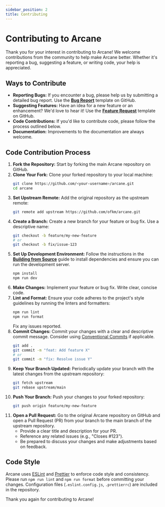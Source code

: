 ```yaml
---
sidebar_position: 2
title: Contributing
---
```


# Contributing to Arcane

Thank you for your interest in contributing to Arcane! We welcome contributions from the community to help make Arcane better. Whether it's reporting a bug, suggesting a feature, or writing code, your help is appreciated.

## Ways to Contribute

- **Reporting Bugs:** If you encounter a bug, please help us by submitting a detailed bug report. Use the [**Bug Report**](https://github.com/ofkm/arcane/issues/new?template=bug.yml) template on GitHub.
- **Suggesting Features:** Have an idea for a new feature or an enhancement? We'd love to hear it! Use the [**Feature Request**](https://github.com/ofkm/arcane/issues/new?template=feature.yml) template on GitHub.
- **Code Contributions:** If you'd like to contribute code, please follow the process outlined below.
- **Documentation:** Improvements to the documentation are always welcome.

## Code Contribution Process

1.  **Fork the Repository:** Start by forking the main Arcane repository on GitHub.
2.  **Clone Your Fork:** Clone your forked repository to your local machine:
    ```bash
    git clone https://github.com/<your-username>/arcane.git
    cd arcane
    ```
3.  **Set Upstream Remote:** Add the original repository as the upstream remote:
    ```bash
    git remote add upstream https://github.com/ofkm/arcane.git
    ```
4.  **Create a Branch:** Create a new branch for your feature or bug fix. Use a descriptive name:
    ```bash
    git checkout -b feature/my-new-feature
    # or
    git checkout -b fix/issue-123
    ```
5.  **Set Up Development Environment:** Follow the instructions in the [**Building from Source**](./building.md) guide to install dependencies and ensure you can run the development server.
    ```bash
    npm install
    npm run dev
    ```
6.  **Make Changes:** Implement your feature or bug fix. Write clear, concise code.
7.  **Lint and Format:** Ensure your code adheres to the project's style guidelines by running the linters and formatters:
    ```bash
    npm run lint
    npm run format
    ```
    Fix any issues reported.
8.  **Commit Changes:** Commit your changes with a clear and descriptive commit message. Consider using [Conventional Commits](https://www.conventionalcommits.org/) if applicable.
    ```bash
    git add .
    git commit -m "feat: Add feature X"
    # or
    git commit -m "fix: Resolve issue Y"
    ```
9.  **Keep Your Branch Updated:** Periodically update your branch with the latest changes from the upstream repository:
    ```bash
    git fetch upstream
    git rebase upstream/main
    ```
10. **Push Your Branch:** Push your changes to your forked repository:
    ```bash
    git push origin feature/my-new-feature
    ```
11. **Open a Pull Request:** Go to the original Arcane repository on GitHub and open a Pull Request (PR) from your branch to the main branch of the upstream repository.
    - Provide a clear title and description for your PR.
    - Reference any related issues (e.g., "Closes #123").
    - Be prepared to discuss your changes and make adjustments based on feedback.

## Code Style

Arcane uses [ESLint](https://eslint.org/) and [Prettier](https://prettier.io/) to enforce code style and consistency. Please run `npm run lint` and `npm run format` before committing your changes. Configuration files (`.eslint.config.js`, `.prettierrc`) are included in the repository.

Thank you again for contributing to Arcane!
